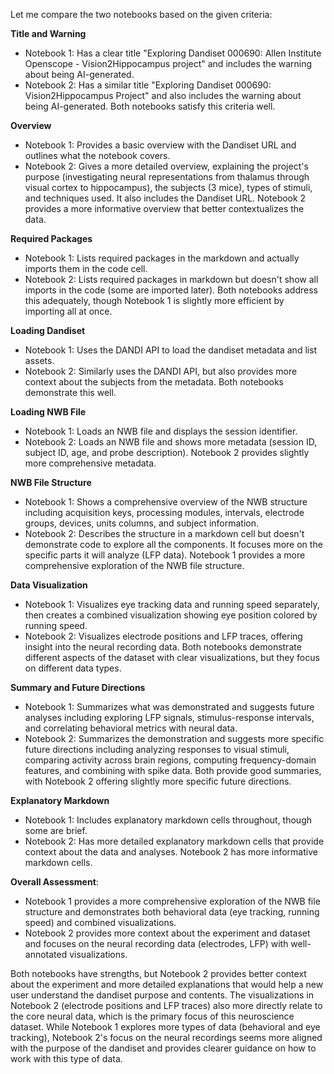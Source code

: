 Let me compare the two notebooks based on the given criteria:

**Title and Warning**
- Notebook 1: Has a clear title "Exploring Dandiset 000690: Allen Institute Openscope - Vision2Hippocampus project" and includes the warning about being AI-generated.
- Notebook 2: Has a similar title "Exploring Dandiset 000690: Vision2Hippocampus Project" and also includes the warning about being AI-generated.
Both notebooks satisfy this criteria well.

**Overview**
- Notebook 1: Provides a basic overview with the Dandiset URL and outlines what the notebook covers.
- Notebook 2: Gives a more detailed overview, explaining the project's purpose (investigating neural representations from thalamus through visual cortex to hippocampus), the subjects (3 mice), types of stimuli, and techniques used. It also includes the Dandiset URL.
Notebook 2 provides a more informative overview that better contextualizes the data.

**Required Packages**
- Notebook 1: Lists required packages in the markdown and actually imports them in the code cell.
- Notebook 2: Lists required packages in markdown but doesn't show all imports in the code (some are imported later).
Both notebooks address this adequately, though Notebook 1 is slightly more efficient by importing all at once.

**Loading Dandiset**
- Notebook 1: Uses the DANDI API to load the dandiset metadata and list assets.
- Notebook 2: Similarly uses the DANDI API, but also provides more context about the subjects from the metadata.
Both notebooks demonstrate this well.

**Loading NWB File**
- Notebook 1: Loads an NWB file and displays the session identifier.
- Notebook 2: Loads an NWB file and shows more metadata (session ID, subject ID, age, and probe description).
Notebook 2 provides slightly more comprehensive metadata.

**NWB File Structure**
- Notebook 1: Shows a comprehensive overview of the NWB structure including acquisition keys, processing modules, intervals, electrode groups, devices, units columns, and subject information.
- Notebook 2: Describes the structure in a markdown cell but doesn't demonstrate code to explore all the components. It focuses more on the specific parts it will analyze (LFP data).
Notebook 1 provides a more comprehensive exploration of the NWB file structure.

**Data Visualization**
- Notebook 1: Visualizes eye tracking data and running speed separately, then creates a combined visualization showing eye position colored by running speed.
- Notebook 2: Visualizes electrode positions and LFP traces, offering insight into the neural recording data.
Both notebooks demonstrate different aspects of the dataset with clear visualizations, but they focus on different data types.

**Summary and Future Directions**
- Notebook 1: Summarizes what was demonstrated and suggests future analyses including exploring LFP signals, stimulus-response intervals, and correlating behavioral metrics with neural data.
- Notebook 2: Summarizes the demonstration and suggests more specific future directions including analyzing responses to visual stimuli, comparing activity across brain regions, computing frequency-domain features, and combining with spike data.
Both provide good summaries, with Notebook 2 offering slightly more specific future directions.

**Explanatory Markdown**
- Notebook 1: Includes explanatory markdown cells throughout, though some are brief.
- Notebook 2: Has more detailed explanatory markdown cells that provide context about the data and analyses.
Notebook 2 has more informative markdown cells.

**Overall Assessment**:
- Notebook 1 provides a more comprehensive exploration of the NWB file structure and demonstrates both behavioral data (eye tracking, running speed) and combined visualizations.
- Notebook 2 provides more context about the experiment and dataset and focuses on the neural recording data (electrodes, LFP) with well-annotated visualizations.

Both notebooks have strengths, but Notebook 2 provides better context about the experiment and more detailed explanations that would help a new user understand the dandiset purpose and contents. The visualizations in Notebook 2 (electrode positions and LFP traces) also more directly relate to the core neural data, which is the primary focus of this neuroscience dataset. While Notebook 1 explores more types of data (behavioral and eye tracking), Notebook 2's focus on the neural recordings seems more aligned with the purpose of the dandiset and provides clearer guidance on how to work with this type of data.